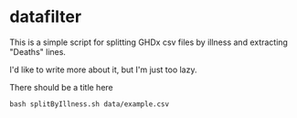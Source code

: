 # datafilter

This is a simple script for splitting GHDx csv files by illness and extracting "Deaths" lines.

I'd like to write more about it, but I'm just too lazy.

There should be a title here

`bash splitByIllness.sh data/example.csv`
